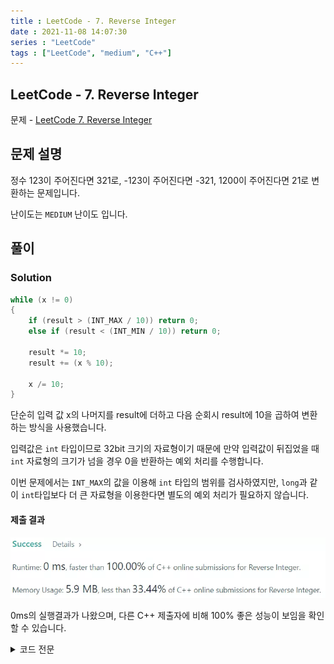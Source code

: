 ```yaml
---
title : LeetCode - 7. Reverse Integer
date : 2021-11-08 14:07:30
series : "LeetCode"
tags : ["LeetCode", "medium", "C++"]
---
```


## LeetCode - 7. Reverse Integer
문제 - [LeetCode 7. Reverse Integer](https://leetcode.com/problems/reverse-integer/)

## 문제 설명
정수 123이 주어진다면 321로, -123이 주어진다면 -321, 1200이 주어진다면 21로 변환하는 문제입니다.

난이도는 `MEDIUM` 난이도 입니다.

## 풀이
### Solution

```cpp
while (x != 0)
{   
    if (result > (INT_MAX / 10)) return 0;
    else if (result < (INT_MIN / 10)) return 0;

    result *= 10;
    result += (x % 10);

    x /= 10;
}
```
단순히 입력 값 x의 나머지를 result에 더하고 다음 순회시 result에 10을 곱하여 변환하는 방식을 사용했습니다.

입력값은 `int` 타입이므로 32bit 크기의 자료형이기 때문에 만약 입력값이 뒤집었을 때 `int` 자료형의 크기가 넘을 경우 0을 반환하는 예외 처리를 수행합니다.

이번 문제에서는 `INT_MAX`의 값을 이용해 `int` 타입의 범위를 검사하였지만, `long`과 같이 `int`타입보다 더 큰 자료형을 이용한다면 별도의 예외 처리가 필요하지 않습니다.

#### 제출 결과
![Solution 1 result](./images/7/result.webp)

0ms의 실행결과가 나왔으며, 다른 C++ 제출자에 비해 100% 좋은 성능이 보임을 확인할 수 있습니다.

<details>
<summary>코드 전문</summary>
    
```cpp
#include <cmath>
#include <climits>

class Solution 
{
public:
    int reverse(int x) 
    {
        if (x == 0) return x;

        int result = 0;

        while (x != 0)
        {   
            if (result > (INT_MAX / 10)) return 0;
            else if (result < (INT_MIN / 10)) return 0;

            result *= 10;
            result += (x % 10);

            x /= 10;
        }

        return result;
    }
};
```

</details>
